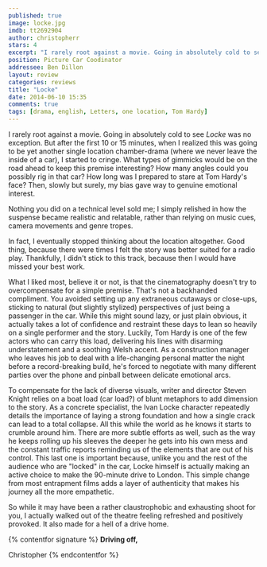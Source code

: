 ```yaml
---
published: true
image: locke.jpg
imdb: tt2692904
author: christopherr
stars: 4
excerpt: "I rarely root against a movie. Going in absolutely cold to see Locke was no exception. But after the first 10 or 15 minutes, when I realized this was going to be yet another single location chamber-drama (where we never leave the inside of a car), I started to cringe. "
position: Picture Car Coodinator
addressee: Ben Dillon
layout: review
categories: reviews
title: "Locke"
date: 2014-06-10 15:35
comments: true
tags: [drama, english, Letters, one location, Tom Hardy]
---
```

I rarely root against a movie. Going in absolutely cold to see _Locke_ was no exception. But after the first 10 or 15 minutes, when I realized this was going to be yet another single location chamber-drama (where we never leave the inside of a car), I started to cringe. What types of gimmicks would be on the road ahead to keep this premise interesting? How many angles could you possibly rig in that car? How long was I prepared to stare at Tom Hardy's face? Then, slowly but surely, my bias gave way to genuine emotional interest. 

Nothing you did on a technical level sold me; I simply relished in how the suspense became realistic and relatable, rather than relying on music cues, camera movements and genre tropes.  

In fact, I eventually stopped thinking about the location altogether. Good thing, because there were times I felt the story was better suited for a radio play. Thankfully, I didn't stick to this track, because then I would have missed your best work. 

What I liked most, believe it or not, is that the cinematography doesn't try to overcompensate for a simple premise. That's not a backhanded compliment. You avoided setting up any extraneous cutaways or close-ups, sticking to natural (but slightly stylized) perspectives of just being a passenger in the car. While this might sound lazy, or just plain obvious, it actually takes a lot of confidence and restraint these days to lean so heavily on a single performer and the story. Luckily, Tom Hardy is one of the few actors who can carry this load, delivering his lines with disarming understatement and a soothing Welsh accent. As a construction manager who leaves his job to deal with a life-changing personal matter the night before a record-breaking build, he's forced to negotiate with many different parties over the phone and pinball between delicate emotional arcs.

To compensate for the lack of diverse visuals, writer and director Steven Knight relies on a boat load (car load?) of blunt metaphors to add dimension to the story. As a concrete specialist, the Ivan Locke character repeatedly details the importance of laying a strong foundation and how a single crack can lead to a total collapse. All this while the world as he knows it starts to crumble around him. There are more subtle efforts as well, such as the way he keeps rolling up his sleeves the deeper he gets into his own mess and the constant traffic reports reminding us of the elements that are out of his control. This last one is important because, unlike you and the rest of the audience who are "locked" in the car, Locke himself is actually making an active choice to make the 90-minute drive to London. This simple change from most entrapment films adds a layer of authenticity that makes his journey all the more empathetic. 

So while it may have been a rather claustrophobic and exhausting shoot for you, I actually walked out of the theatre feeling refreshed and positively provoked. It also made for a hell of a drive home.

{% contentfor signature %}
**Driving off,**

Christopher
{% endcontentfor %}